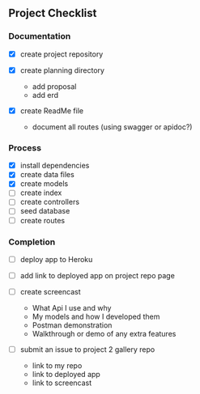 ## Project Checklist

### Documentation

- [x] create project repository
- [x] create planning directory

  - add proposal
  - add erd

- [x] create ReadMe file

  - document all routes (using swagger or apidoc?)

### Process

- [x] install dependencies
- [x] create data files
- [x] create models
- [ ] create index
- [ ] create controllers
- [ ] seed database
- [ ] create routes

### Completion

- [ ] deploy app to Heroku
- [ ] add link to deployed app on project repo page
- [ ] create screencast

  - What Api I use and why
  - My models and how I developed them
  - Postman demonstration
  - Walkthrough or demo of any extra features

- [ ] submit an issue to project 2 gallery repo
  - link to my repo
  - link to deployed app
  - link to screencast
